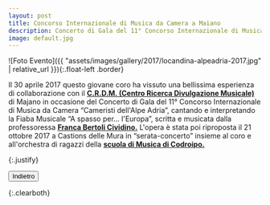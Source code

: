 ```yaml
---
layout: post
title: Concorso Internazionale di Musica da Camera a Maiano
description: Concerto di Gala del 11° Concorso Internazionale di Musica da Camera “Cameristi dell'Alpe Adria” - 30 aprile 2017
image: default.jpg
---
```


![Foto Evento]({{ "assets/images/gallery/2017/locandina-alpeadria-2017.jpg" | relative_url }}){:.float-left .border}

<p>Il 30 aprile 2017 questo giovane coro ha vissuto una bellissima esperienza di collaborazione con il <a href="http://www.crdmitalia.org/home.php?site=crdm" target="_blank"><b>C.R.D.M. (Centro Ricerca Divulgazione Musicale)</b></a> di Majano in occasione del Concerto di Gala del 11° Concorso Internazionale di Musica da Camera “Cameristi dell&#39;Alpe Adria”, cantando e interpretando la Fiaba Musicale “A spasso per... l&#39;Europa”, scritta e musicata dalla professoressa <a href="https://www.conservatorio.udine.it/il-conservatorio/organizzazione/docenti/283-franca-bertoli.html" target="_blank"><b>Franca Bertoli Cividino.</b></a> L&#39;opera &#232; stata poi riproposta il 21 ottobre 2017 a Castions delle Mura in “serata-concerto” insieme al coro e all&#39;orchestra di ragazzi della <a href="http://www.scuolamusicacodroipo.it/" target="_blank"><b>scuola di Musica di Codroipo.</b></a></p>{:.justify}

<button class="button special small" onClick="window.history.back();">Indietro</button>

<div></div>{:.clearboth}